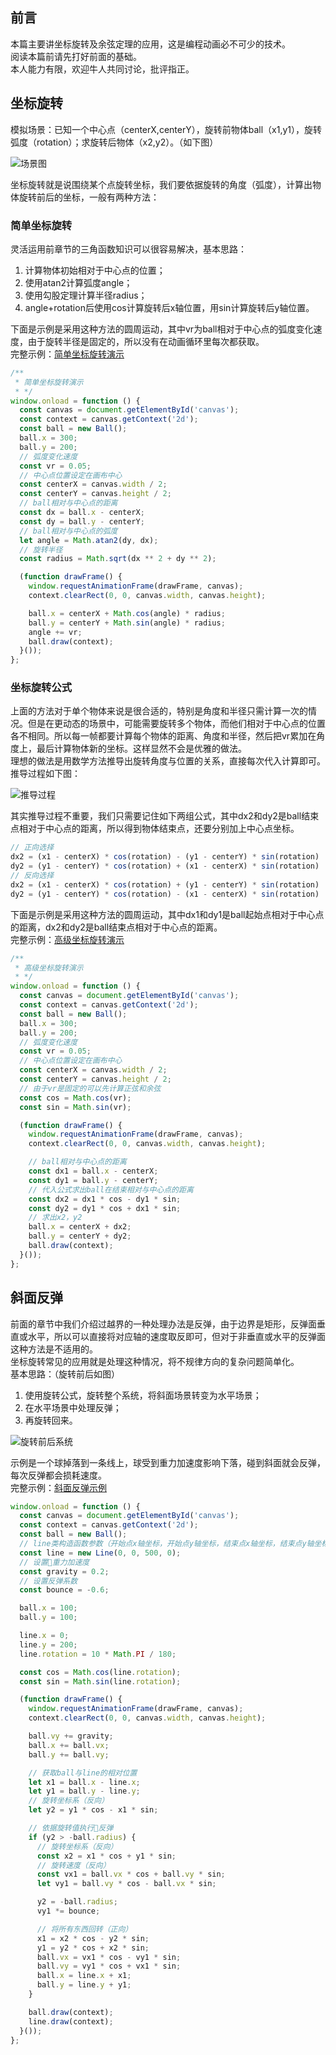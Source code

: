 ## 前言

本篇主要讲坐标旋转及余弦定理的应用，这是编程动画必不可少的技术。  
阅读本篇前请先打好前面的基础。  
本人能力有限，欢迎牛人共同讨论，批评指正。  

## 坐标旋转

模拟场景：已知一个中心点（centerX,centerY），旋转前物体ball（x1,y1），旋转弧度（rotation）；求旋转后物体（x2,y2）。（如下图）  

![场景图][1]

坐标旋转就是说围绕某个点旋转坐标，我们要依据旋转的角度（弧度），计算出物体旋转前后的坐标，一般有两种方法：  

### 简单坐标旋转

灵活运用前章节的三角函数知识可以很容易解决，基本思路：  

1.  计算物体初始相对于中心点的位置；
2.  使用atan2计算弧度angle；
3.  使用勾股定理计算半径radius；
4.  angle+rotation后使用cos计算旋转后x轴位置，用sin计算旋转后y轴位置。

下面是示例是采用这种方法的圆周运动，其中vr为ball相对于中心点的弧度变化速度，由于旋转半径是固定的，所以没有在动画循环里每次都获取。  
完整示例：[简单坐标旋转演示][2]  

```javascript
/**
 * 简单坐标旋转演示
 * */
window.onload = function () {
  const canvas = document.getElementById('canvas');
  const context = canvas.getContext('2d');
  const ball = new Ball();
  ball.x = 300;
  ball.y = 200;
  // 弧度变化速度
  const vr = 0.05;
  // 中心点位置设定在画布中心
  const centerX = canvas.width / 2;
  const centerY = canvas.height / 2;
  // ball相对与中心点的距离
  const dx = ball.x - centerX;
  const dy = ball.y - centerY;
  // ball相对与中心点的弧度
  let angle = Math.atan2(dy, dx);
  // 旋转半径
  const radius = Math.sqrt(dx ** 2 + dy ** 2);

  (function drawFrame() {
    window.requestAnimationFrame(drawFrame, canvas);
    context.clearRect(0, 0, canvas.width, canvas.height);

    ball.x = centerX + Math.cos(angle) * radius;
    ball.y = centerY + Math.sin(angle) * radius;
    angle += vr;
    ball.draw(context);
  }());
};
```

### 坐标旋转公式

上面的方法对于单个物体来说是很合适的，特别是角度和半径只需计算一次的情况。但是在更动态的场景中，可能需要旋转多个物体，而他们相对于中心点的位置各不相同。所以每一帧都要计算每个物体的距离、角度和半径，然后把vr累加在角度上，最后计算物体新的坐标。这样显然不会是优雅的做法。  
理想的做法是用数学方法推导出旋转角度与位置的关系，直接每次代入计算即可。推导过程如下图：  

![推导过程][3]

其实推导过程不重要，我们只需要记住如下两组公式，其中dx2和dy2是ball结束点相对于中心点的距离，所以得到物体结束点，还要分别加上中心点坐标。  

```javascript
// 正向选择
dx2 = (x1 - centerX) * cos(rotation) - (y1 - centerY) * sin(rotation)
dy2 = (y1 - centerY) * cos(rotation) + (x1 - centerX) * sin(rotation)
// 反向选择
dx2 = (x1 - centerX) * cos(rotation) + (y1 - centerY) * sin(rotation)
dy2 = (y1 - centerY) * cos(rotation) - (x1 - centerX) * sin(rotation)
```

下面是示例是采用这种方法的圆周运动，其中dx1和dy1是ball起始点相对于中心点的距离，dx2和dy2是ball结束点相对于中心点的距离。  
完整示例：[高级坐标旋转演示][4]  

```javascript
/**
 * 高级坐标旋转演示
 * */
window.onload = function () {
  const canvas = document.getElementById('canvas');
  const context = canvas.getContext('2d');
  const ball = new Ball();
  ball.x = 300;
  ball.y = 200;
  // 弧度变化速度
  const vr = 0.05;
  // 中心点位置设定在画布中心
  const centerX = canvas.width / 2;
  const centerY = canvas.height / 2;
  // 由于vr是固定的可以先计算正弦和余弦
  const cos = Math.cos(vr);
  const sin = Math.sin(vr);

  (function drawFrame() {
    window.requestAnimationFrame(drawFrame, canvas);
    context.clearRect(0, 0, canvas.width, canvas.height);

    // ball相对与中心点的距离
    const dx1 = ball.x - centerX;
    const dy1 = ball.y - centerY;
    // 代入公式求出ball在结束相对与中心点的距离
    const dx2 = dx1 * cos - dy1 * sin;
    const dy2 = dy1 * cos + dx1 * sin;
    // 求出x2，y2
    ball.x = centerX + dx2;
    ball.y = centerY + dy2;
    ball.draw(context);
  }());
};
```

## 斜面反弹

前面的章节中我们介绍过越界的一种处理办法是反弹，由于边界是矩形，反弹面垂直或水平，所以可以直接将对应轴的速度取反即可，但对于非垂直或水平的反弹面这种方法是不适用的。  
坐标旋转常见的应用就是处理这种情况，将不规律方向的复杂问题简单化。  
基本思路：（旋转前后如图）  

1. 使用旋转公式，旋转整个系统，将斜面场景转变为水平场景；
2. 在水平场景中处理反弹；
3. 再旋转回来。

![旋转前后系统][5]

示例是一个球掉落到一条线上，球受到重力加速度影响下落，碰到斜面就会反弹，每次反弹都会损耗速度。  
完整示例：[斜面反弹示例][6]

```javascript
window.onload = function () {
  const canvas = document.getElementById('canvas');
  const context = canvas.getContext('2d');
  const ball = new Ball();
  // line类构造函数参数（开始点x轴坐标，开始点y轴坐标，结束点x轴坐标，结束点y轴坐标）
  const line = new Line(0, 0, 500, 0);
  // 设置重力加速度
  const gravity = 0.2;
  // 设置反弹系数
  const bounce = -0.6;

  ball.x = 100;
  ball.y = 100;

  line.x = 0;
  line.y = 200;
  line.rotation = 10 * Math.PI / 180;

  const cos = Math.cos(line.rotation);
  const sin = Math.sin(line.rotation);

  (function drawFrame() {
    window.requestAnimationFrame(drawFrame, canvas);
    context.clearRect(0, 0, canvas.width, canvas.height);

    ball.vy += gravity;
    ball.x += ball.vx;
    ball.y += ball.vy;

    // 获取ball与line的相对位置
    let x1 = ball.x - line.x;
    let y1 = ball.y - line.y;
    // 旋转坐标系（反向）
    let y2 = y1 * cos - x1 * sin;

    // 依据旋转值执行反弹
    if (y2 > -ball.radius) {
      // 旋转坐标系（反向）
      const x2 = x1 * cos + y1 * sin;
      // 旋转速度（反向）
      const vx1 = ball.vx * cos + ball.vy * sin;
      let vy1 = ball.vy * cos - ball.vx * sin;

      y2 = -ball.radius;
      vy1 *= bounce;

      // 将所有东西回转（正向）
      x1 = x2 * cos - y2 * sin;
      y1 = y2 * cos + x2 * sin;
      ball.vx = vx1 * cos - vy1 * sin;
      ball.vy = vy1 * cos + vx1 * sin;
      ball.x = line.x + x1;
      ball.y = line.y + y1;
    }

    ball.draw(context);
    line.draw(context);
  }());
};
```

[1]: https://nimokuri.github.io/myBlog-backup/assets/【30分钟学完】canvas动画|游戏基础(6)：坐标旋转探究/1.png

[2]: https://nimokuri.github.io/H5Learning-animationDemo/part9/01-rotate-1.html

[3]: https://nimokuri.github.io/myBlog-backup/assets/【30分钟学完】canvas动画|游戏基础(6)：坐标旋转探究/2.png

[4]: https://nimokuri.github.io/H5Learning-animationDemo/part9/02-rotate-2.html

[5]: https://nimokuri.github.io/myBlog-backup/assets/【30分钟学完】canvas动画|游戏基础(6)：坐标旋转探究/3.png

[6]: https://nimokuri.github.io/H5Learning-animationDemo/part9/05-angle-bounce-opt.html
